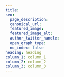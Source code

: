```yaml
---
title: 
seo:
  page_description: 
  canonical_url: 
  featured_image: 
  featured_image_alt: 
  author_twitter_handle: 
  open_graph_type:
  no_index: false
heading: heading
column_1: column_1
column_2: column_2
column_3: column_3
---
```

